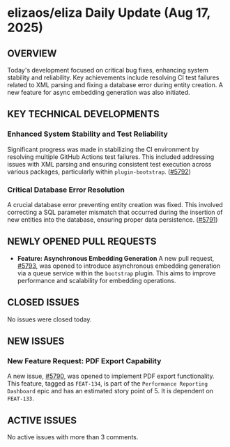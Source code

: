# elizaos/eliza Daily Update (Aug 17, 2025)
## OVERVIEW 
Today's development focused on critical bug fixes, enhancing system stability and reliability. Key achievements include resolving CI test failures related to XML parsing and fixing a database error during entity creation. A new feature for async embedding generation was also initiated.

## KEY TECHNICAL DEVELOPMENTS

### Enhanced System Stability and Test Reliability
Significant progress was made in stabilizing the CI environment by resolving multiple GitHub Actions test failures. This included addressing issues with XML parsing and ensuring consistent test execution across various packages, particularly within `plugin-bootstrap`. ([#5792](https://github.com/elizaos/eliza/pull/5792))

### Critical Database Error Resolution
A crucial database error preventing entity creation was fixed. This involved correcting a SQL parameter mismatch that occurred during the insertion of new entities into the database, ensuring proper data persistence. ([#5791](https://github.com/elizaos/eliza/pull/5791))

## NEWLY OPENED PULL REQUESTS
- **Feature: Asynchronous Embedding Generation**
  A new pull request, [#5793](https://github.com/elizaos/eliza/pull/5793), was opened to introduce asynchronous embedding generation via a queue service within the `bootstrap` plugin. This aims to improve performance and scalability for embedding operations.

## CLOSED ISSUES
No issues were closed today.

## NEW ISSUES
### New Feature Request: PDF Export Capability
A new issue, [#5790](https://github.com/elizaos/eliza/issues/5790), was opened to implement PDF export functionality. This feature, tagged as `FEAT-134`, is part of the `Performance Reporting Dashboard` epic and has an estimated story point of 5. It is dependent on `FEAT-133`.

## ACTIVE ISSUES
No active issues with more than 3 comments.